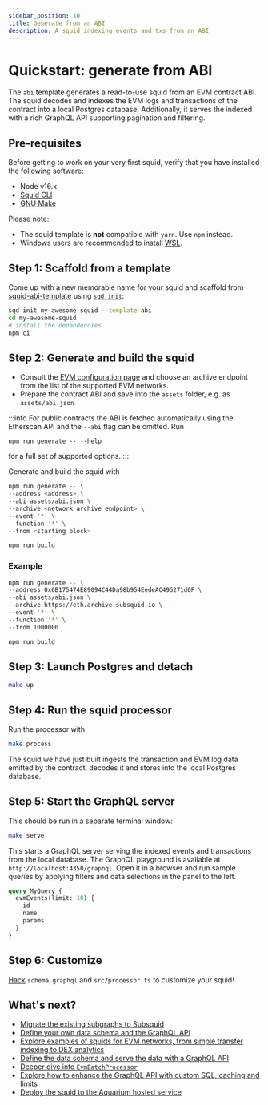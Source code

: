 ```yaml
---
sidebar_position: 10
title: Generate from an ABI
description: A squid indexing events and txs from an ABI
---
```


# Quickstart: generate from ABI

The `abi` template generates a read-to-use squid from an EVM contract ABI. The squid decodes and indexes the EVM logs and transactions of the contract into a local Postgres database. Additionally, it serves the indexed with a rich GraphQL API supporting pagination and filtering. 

## Pre-requisites

Before getting to work on your very first squid, verify that you have installed the following software: 

- Node v16.x
- [Squid CLI](/squid-cli/installation)
- [GNU Make](https://www.gnu.org/software/make/)

Please note:
- The squid template is **not** compatible with `yarn`. Use `npm` instead.
- Windows users are recommended to install [WSL](https://docs.microsoft.com/en-us/windows/wsl/).

## Step 1: Scaffold from a template 

Come up with a new memorable name for your squid and scaffold from [squid-abi-template](https://github.com/subsquid/squid-abi-template)
using [`sqd init`](/squid-cli/init):

```bash
sqd init my-awesome-squid --template abi
cd my-awesome-squid
# install the dependencies
npm ci
```

##  Step 2: Generate and build the squid

- Consult the [EVM configuration page](/evm-indexing/configuration) and choose an archive endpoint from the list of the supported EVM networks. 
- Prepare the contract ABI and save into the `assets` folder, e.g. as `assets/abi.json`

:::info
For public contracts the ABI is fetched automatically using the Etherscan API and the `--abi` flag can be omitted. Run 
```
npm run generate -- --help
```
for a full set of supported options.
:::

Generate and build the squid with
```bash
npm run generate -- \
--address <address> \
--abi assets/abi.json \
--archive <network archive endpoint> \
--event '*' \
--function '*' \
--from <starting block>

npm run build
```

### Example

```bash
npm run generate -- \
--address 0x6B175474E89094C44Da98b954EedeAC495271d0F \
--abi assets/abi.json \
--archive https://eth.archive.subsquid.io \
--event '*' \
--function '*' \
--from 1000000

npm run build
```

## Step 3: Launch Postgres and detach

```bash
make up
```


## Step 4: Run the squid processor

Run the processor with
```bash
make process
```

 The squid we have just built ingests the transaction and EVM log data emitted by the contract, decodes it and stores into the local Postgres database.

## Step 5: Start the GraphQL server

This should be run in a separate terminal window:

```bash
make serve
```

This starts a GraphQL server serving the indexed events and transactions from the local database. The GraphQL playground is available at `http://localhost:4350/graphql`. Open it in a browser and run sample queries by applying filters and data selections in the panel to the left.

```graphql
query MyQuery {
  evmEvents(limit: 10) {
    id
    name
    params
  }
}
```

## Step 6: Customize

[Hack](/basics/squid-development) `schema.graphql` and `src/processor.ts` to customize your squid!

## What's next?

- [Migrate the existing subgraphs to Subsquid](/migrate/migrate-subgraph)
- [Define your own data schema and the GraphQL API](/basics/schema-file)
- [Explore examples of squids for EVM networks, from simple transfer indexing to DEX analytics](/examples/evm)
- [Define the data schema and serve the data with a GraphQL API](/basics/schema-file)
- [Deeper dive into `EvmBatchProcessor`](/evm-indexing)
- [Explore how to enhance the GraphQL API with custom SQL, caching and limits](/graphql-api)
- [Deploy the squid to the Aquarium hosted service](/deploy-squid)

